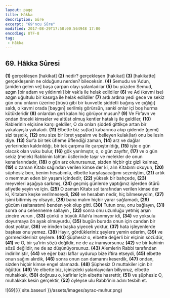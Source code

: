 ```yaml
---
layout: page
title: Hâkka
description: Sûre
excerpt: "69'ncu Sûre"
modified: 2017-08-29T17:50:00.564948 17:00
encoding: UTF-8
tag: 
 - Hâkka
---
```


## 69. Hâkka Sûresi

**(1)** gerçekleşen [hakikat]
**(2)** nedir? gerçekleşen [hakikat]
**(3)** [hakikatte] gerçekleşenin ne olduğunu nerden? bileceksin.
**(4)** Semudu ve ’Adun, [aniden gelen ve] başa çarpan olayı yalanladılar
**(5)** bu yüzden Semud, azgın [bir adam ve yıldırımlı] bir vak’a ile helak edildiler
**(6)** ve Ad (kavmi ise) azgın uğultulu bir kasırga ile helak edildiler
**(7)** ardı ardına yedi gece ve sekiz gün onu onların üzerine [büyü gibi bir kuvvetle şiddetli bağırış ve çığlığı] saldı, o kavmi orada [baygın] serilmiş görürsün, sanki onlar içi boş hurma kütükleridir
**(8)** onlardan geri kalan hiç görüyor musun?
**(9)** Ve Fir’avn ve ondan önceki kimseler ve altüst olmuş kentler hatalı iş ile geldiler,
**(10)** Rablerinin elçisine karşı geldiler, O da onları şiddeti gittikçe artan bir yakalayışla yakaladı.
**(11)** Elbette biz su(lar) kabarınca akıp gidende (gemi) sizi taşıdık,
**(12)** onu size bir ibret yapalım ve belleyen kulak(lar) onu bellesin diye.
**(13)** Sur’a bir tek üfleme üflendiği zaman,
**(14)** arz ve dağlar yerlerinden kaldırıldığı, bir tek çarpma ile çarpıştırıldığı,
**(15)** işte o gün olacak olan vuku bulur,
**(16)** gök yarılmıştır, o, o gün zayıftır,
**(17)** ve o gün sekiz (melek)  Rabbinin tahtını üstlerinde taşır ve melekler de onun kenarlarındadır,
**(18)** o gün arz olunursunuz, sizden hiçbir giz gizli kalmaz,
**(19)** o zaman Kitabı sağından verilen kimse der ki, alın Kitabımı okuyun,
**(20)** süphesiz ben, benim hesabımla, elbette karşılaşacağımı sezmiştim, 
**(21)** artık o memmun eden bir yaşam içindedir,
**(22)** yüksek bir bahçede,
**(23)** meyveleri aşağıya sarkmış,
**(24)** geçmiş günlerde yaptığınız işlerden ötürü afiyetle yeyin ve için.
**(25)** O zaman Kitabı sol tarafından verilen kimse der ki, Kitabım keşke verilmeseydi,
**(26)** ve hesabım nedir, hiç bilmeseydim,
**(27)** işimi bitirmiş ey olsaydı,
**(28)** bana malım hiçbir yarar sağlamadı,
**(29)** gücüm (saltanatım) benden yok olup gitti.
**(30)** Tutun onu, onu bağlayın,
**(31)** sonra onu cehenneme sallayın ,
**(32)** sonra onu uzunluğu yetmiş arşın zincire vurun ,
**(33)** çünkü o büyük Allah’a inanmıyor idi,
**(34)** ve yoksulu doyurmaya ön ayak olmuyurdu,
**(35)** bugün burada onun için candan bir dost  yoktur,
**(36)** ve irinden başka yiyecek yoktur,
**(37)** hata işleyenlerde başkası onu yemez.
**(38)** Hayır, gördükleriniz şeylere yemin ederim,
**(39)** ve görmedikleriniz şeylere. 
**(40)** Şüphesiz o, elbette değerli bir elçinin sözüdür,
**(41)** ve O, bir şa’irin sözü değildir, ne de az inanıyorsunuz
**(42)** ve bir kahinin sözü değildir, ne de az düşünüyorsunuz.
**(43)** Alemlerin Rabbi tarafından indirilmiştir,
**(44)** ve eğer bazı laflar uydurup bize iftira etseydi,
**(45)** elbette onun sağını alırdık,
**(46)** sonra onun can damarını keserdik,
**(47)** ondan, sizden hiçbir kimse engel olamazdı.
**(48)** Şüphesiz O muttakiler için bir öğüttür.
**(49)** Ve elbette biz, içinizdeki yalanlayıcıları biliyoruz, elbette muhakkak,
**(50)** doğrusu o, kafirler için elbette hasrettir,
**(51)** ve şüphesiz O, muhakkak kesin gerçektir,
**(52)** öyleyse ulu Rabb'inin adını tesbih et. 

![69]({{ site.baseurl }}/assets/images/ayrac-muhur.png)
